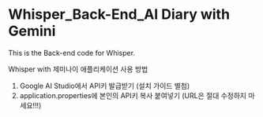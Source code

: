 # Whisper_Back-End_AI Diary with Gemini
This is the Back-end code for Whisper.

Whisper with 제미나이 애플리케이션 사용 방법
1) Google AI Studio에서 API키 발급받기 (설치 가이드 별첨)
2) application.properties에 본인의 API키 복사 붙여넣기 (URL은 절대 수정하지 마세요!!!)
   
